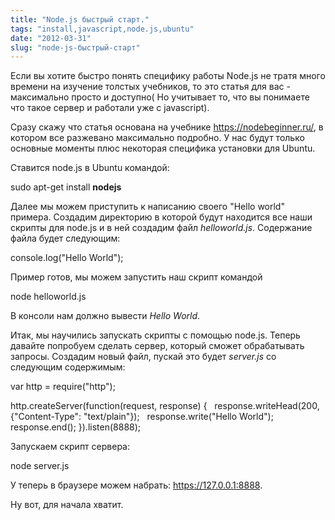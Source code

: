 ```yaml
---
title: "Node.js быстрый старт."
tags: "install,javascript,node.js,ubuntu"
date: "2012-03-31"
slug: "node-js-быстрый-старт"
---
```


Если вы хотите быстро понять специфику работы Node.js не тратя много времени на изучение толстых учебников, то это статья для вас - максимально просто и доступно( Но учитывает то, что вы понимаете что такое сервер и работали уже с javascript).

Сразу скажу что статья основана на учебнике https://nodebeginner.ru/, в котором все разжевано максимально подробно. У нас будут только основные моменты плюс некоторая специфика установки для Ubuntu.

Ставится node.js в Ubuntu командой:

sudo apt-get install **nodejs**

Далее мы можем приступить к написанию своего "Hello world" примера. Создадим директорию в которой будут находится все наши скрипты для node.js и в ней создадим файл _helloworld.js_. Содержание файла будет следующим:

console.log("Hello World");

Пример готов, мы можем запустить наш скрипт командой

node helloworld.js

В консоли нам должно вывести _Hello World_.

Итак, мы научились запускать скрипты с помощью node.js. Теперь давайте попробуем сделать сервер, который сможет обрабатывать запросы. Создадим новый файл, пускай это будет _server.js_ со следующим содержимым:

var http = require("http");

http.createServer(function(request, response) {
  response.writeHead(200, {"Content-Type": "text/plain"});
  response.write("Hello World");
  response.end();
}).listen(8888);

Запускаем скрипт сервера:

node server.js

У теперь в браузере можем набрать: https://127.0.0.1:8888.

Ну вот, для начала хватит.
